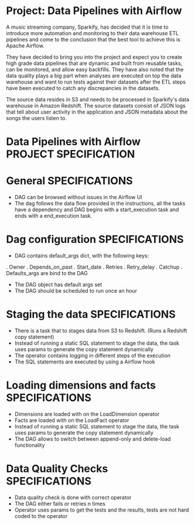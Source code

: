 # Project: Data Pipelines with Airflow
A music streaming company, Sparkify, has decided that it is time to introduce more automation and monitoring to their data warehouse ETL pipelines and come to the conclusion that the best tool to achieve this is Apache Airflow.

They have decided to bring you into the project and expect you to create high grade data pipelines that are dynamic and built from reusable tasks, can be monitored, and allow easy backfills. They have also noted that the data quality plays a big part when analyses are executed on top the data warehouse and want to run tests against their datasets after the ETL steps have been executed to catch any discrepancies in the datasets.

The source data resides in S3 and needs to be processed in Sparkify's data warehouse in Amazon Redshift. The source datasets consist of JSON logs that tell about user activity in the application and JSON metadata about the songs the users listen to.

# Data Pipelines with Airflow PROJECT SPECIFICATION

# General SPECIFICATIONS
- DAG can be browsed without issues in the Airflow UI
- The dag follows the data flow provided in the instructions, all the tasks have a dependency and DAG begins with a start_execution task and ends with a end_execution task.

# Dag configuration SPECIFICATIONS
- DAG contains default_args dict, with the following keys:

. Owner
. Depends_on_past
. Start_date
. Retries
. Retry_delay
. Catchup
. Defaults_args are bind to the DAG

- The DAG object has default args set
- The DAG should be scheduled to run once an hour

# Staging the data SPECIFICATIONS
- There is a task that to stages data from S3 to Redshift. (Runs a Redshift copy statement)
- Instead of running a static SQL statement to stage the data, the task uses params to generate the copy statement dynamically
- The operator contains logging in different steps of the execution
- The SQL statements are executed by using a Airflow hook

# Loading dimensions and facts SPECIFICATIONS
- Dimensions are loaded with on the LoadDimension operator
- Facts are loaded with on the LoadFact operator
- Instead of running a static SQL statement to stage the data, the task uses params to generate the copy statement dynamically
- The DAG allows to switch between append-only and delete-load functionality

# Data Quality Checks SPECIFICATIONS
- Data quality check is done with correct operator
- The DAG either fails or retries n times
- Operator uses params to get the tests and the results, tests are not hard coded to the operator

